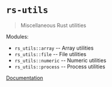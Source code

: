 # `rs-utils`

> Miscellaneous Rust utilities

Modules:

- `rs_utils::array`   -- Array utilities
- `rs_utils::file`    -- File utilities
- `rs_utils::numeric` -- Numeric utilities
- `rs_utils::process` -- Process utilities

[Documentation](https://spearman.github.io/rs-utils/rs_utils/index.html)
